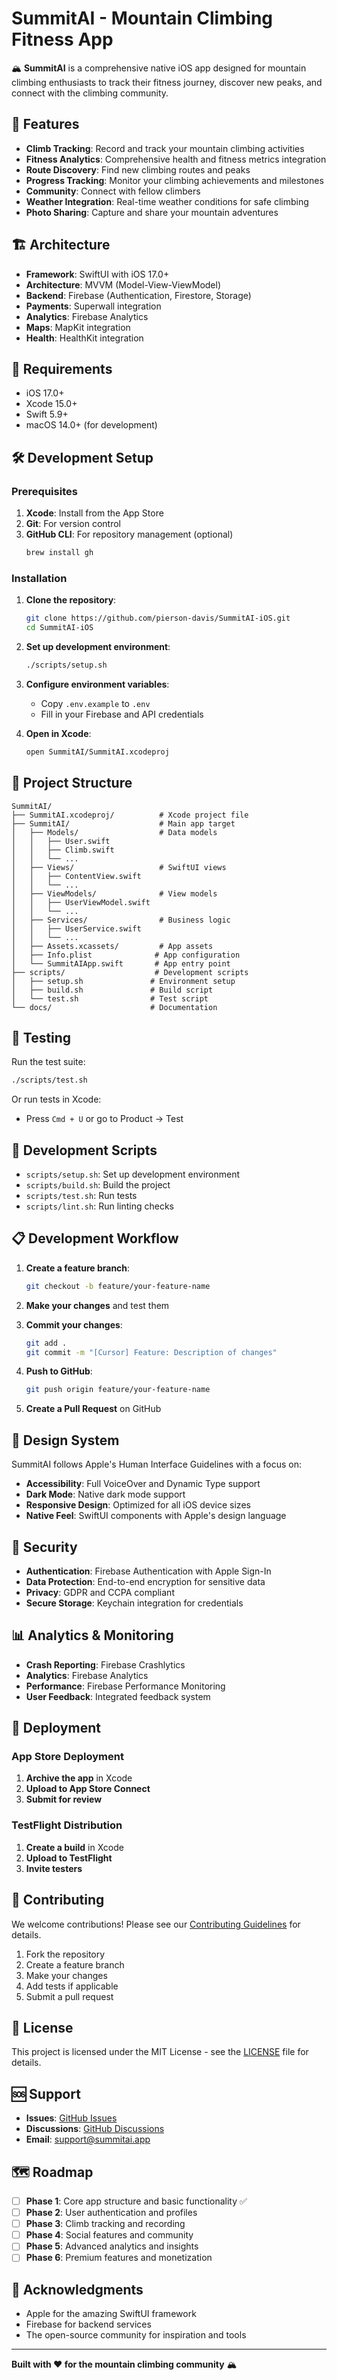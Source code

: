 # SummitAI - Mountain Climbing Fitness App

🏔️ **SummitAI** is a comprehensive native iOS app designed for mountain climbing enthusiasts to track their fitness journey, discover new peaks, and connect with the climbing community.

## 🚀 Features

- **Climb Tracking**: Record and track your mountain climbing activities
- **Fitness Analytics**: Comprehensive health and fitness metrics integration
- **Route Discovery**: Find new climbing routes and peaks
- **Progress Tracking**: Monitor your climbing achievements and milestones
- **Community**: Connect with fellow climbers
- **Weather Integration**: Real-time weather conditions for safe climbing
- **Photo Sharing**: Capture and share your mountain adventures

## 🏗️ Architecture

- **Framework**: SwiftUI with iOS 17.0+
- **Architecture**: MVVM (Model-View-ViewModel)
- **Backend**: Firebase (Authentication, Firestore, Storage)
- **Payments**: Superwall integration
- **Analytics**: Firebase Analytics
- **Maps**: MapKit integration
- **Health**: HealthKit integration

## 📱 Requirements

- iOS 17.0+
- Xcode 15.0+
- Swift 5.9+
- macOS 14.0+ (for development)

## 🛠️ Development Setup

### Prerequisites

1. **Xcode**: Install from the App Store
2. **Git**: For version control
3. **GitHub CLI**: For repository management (optional)
   ```bash
   brew install gh
   ```

### Installation

1. **Clone the repository**:
   ```bash
   git clone https://github.com/pierson-davis/SummitAI-iOS.git
   cd SummitAI-iOS
   ```

2. **Set up development environment**:
   ```bash
   ./scripts/setup.sh
   ```

3. **Configure environment variables**:
   - Copy `.env.example` to `.env`
   - Fill in your Firebase and API credentials

4. **Open in Xcode**:
   ```bash
   open SummitAI/SummitAI.xcodeproj
   ```

## 📂 Project Structure

```
SummitAI/
├── SummitAI.xcodeproj/          # Xcode project file
├── SummitAI/                    # Main app target
│   ├── Models/                  # Data models
│   │   ├── User.swift
│   │   ├── Climb.swift
│   │   └── ...
│   ├── Views/                   # SwiftUI views
│   │   ├── ContentView.swift
│   │   └── ...
│   ├── ViewModels/              # View models
│   │   ├── UserViewModel.swift
│   │   └── ...
│   ├── Services/                # Business logic
│   │   ├── UserService.swift
│   │   └── ...
│   ├── Assets.xcassets/         # App assets
│   ├── Info.plist              # App configuration
│   └── SummitAIApp.swift       # App entry point
├── scripts/                    # Development scripts
│   ├── setup.sh               # Environment setup
│   ├── build.sh               # Build script
│   └── test.sh                # Test script
└── docs/                      # Documentation
```

## 🧪 Testing

Run the test suite:
```bash
./scripts/test.sh
```

Or run tests in Xcode:
- Press `Cmd + U` or go to Product → Test

## 🔧 Development Scripts

- `scripts/setup.sh`: Set up development environment
- `scripts/build.sh`: Build the project
- `scripts/test.sh`: Run tests
- `scripts/lint.sh`: Run linting checks

## 📋 Development Workflow

1. **Create a feature branch**:
   ```bash
   git checkout -b feature/your-feature-name
   ```

2. **Make your changes** and test them

3. **Commit your changes**:
   ```bash
   git add .
   git commit -m "[Cursor] Feature: Description of changes"
   ```

4. **Push to GitHub**:
   ```bash
   git push origin feature/your-feature-name
   ```

5. **Create a Pull Request** on GitHub

## 🎨 Design System

SummitAI follows Apple's Human Interface Guidelines with a focus on:
- **Accessibility**: Full VoiceOver and Dynamic Type support
- **Dark Mode**: Native dark mode support
- **Responsive Design**: Optimized for all iOS device sizes
- **Native Feel**: SwiftUI components with Apple's design language

## 🔐 Security

- **Authentication**: Firebase Authentication with Apple Sign-In
- **Data Protection**: End-to-end encryption for sensitive data
- **Privacy**: GDPR and CCPA compliant
- **Secure Storage**: Keychain integration for credentials

## 📊 Analytics & Monitoring

- **Crash Reporting**: Firebase Crashlytics
- **Analytics**: Firebase Analytics
- **Performance**: Firebase Performance Monitoring
- **User Feedback**: Integrated feedback system

## 🚀 Deployment

### App Store Deployment

1. **Archive the app** in Xcode
2. **Upload to App Store Connect**
3. **Submit for review**

### TestFlight Distribution

1. **Create a build** in Xcode
2. **Upload to TestFlight**
3. **Invite testers**

## 🤝 Contributing

We welcome contributions! Please see our [Contributing Guidelines](CONTRIBUTING.md) for details.

1. Fork the repository
2. Create a feature branch
3. Make your changes
4. Add tests if applicable
5. Submit a pull request

## 📄 License

This project is licensed under the MIT License - see the [LICENSE](LICENSE) file for details.

## 🆘 Support

- **Issues**: [GitHub Issues](https://github.com/pierson-davis/SummitAI-iOS/issues)
- **Discussions**: [GitHub Discussions](https://github.com/pierson-davis/SummitAI-iOS/discussions)
- **Email**: support@summitai.app

## 🗺️ Roadmap

- [ ] **Phase 1**: Core app structure and basic functionality ✅
- [ ] **Phase 2**: User authentication and profiles
- [ ] **Phase 3**: Climb tracking and recording
- [ ] **Phase 4**: Social features and community
- [ ] **Phase 5**: Advanced analytics and insights
- [ ] **Phase 6**: Premium features and monetization

## 🙏 Acknowledgments

- Apple for the amazing SwiftUI framework
- Firebase for backend services
- The open-source community for inspiration and tools

---

**Built with ❤️ for the mountain climbing community** 🏔️
